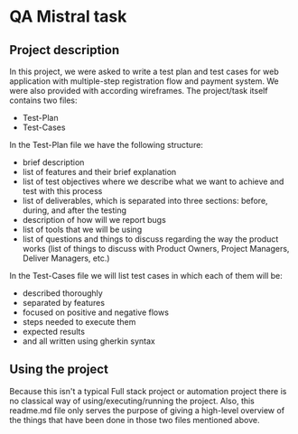 # QA Mistral task


## Project description

In this project, we were asked to write a test plan and test cases for web application with multiple-step registration flow and payment system. We were also provided with according wireframes. The project/task itself contains two files:

- Test-Plan
- Test-Cases

In the Test-Plan file we have the following structure:
- brief description
- list of features and their brief explanation
- list of test objectives where we describe what we want to achieve and test with this process
- list of deliverables, which is separated into three sections: before, during, and after the testing
- description of how will we report bugs
- list of tools that we will be using
- list of questions and things to discuss regarding the way the product works (list of things to discuss with Product Owners, Project Managers, Deliver Managers, etc.)

In the Test-Cases file we will list test cases in which each of them will be:
- described thoroughly
- separated by features
- focused on positive and negative flows
- steps needed to execute them
- expected results
- and all written using gherkin syntax 

## Using the project

Because this isn't a typical Full stack project or automation project there is no classical way of using/executing/running the project. Also, this readme.md file only serves the purpose of giving a high-level overview of the things that have been done in those two files mentioned above. 
